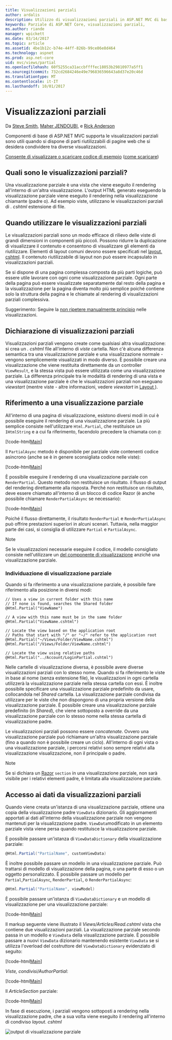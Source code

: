 ```yaml
---
title: Visualizzazioni parziali
author: ardalis
description: Utilizzo di visualizzazioni parziali in ASP.NET MVC di base
keywords: Parziale di ASP.NET Core, visualizzazioni parziali,
ms.author: riande
manager: wpickett
ms.date: 03/14/2017
ms.topic: article
ms.assetid: 4be1b12c-b74e-44ff-826b-99ce86e8d464
ms.technology: aspnet
ms.prod: asp.net-core
uid: mvc/views/partial
ms.openlocfilehash: 60f5255ca31accbffffec18053b29810977a5ff1
ms.sourcegitcommit: 732cd2684246e49e796836596643a8d37e20c46d
ms.translationtype: MT
ms.contentlocale: it-IT
ms.lasthandoff: 10/01/2017
---
```

# <a name="partial-views"></a>Visualizzazioni parziali

Da [Steve Smith](https://ardalis.com/), [Maher JENDOUBI](https://twitter.com/maherjend), e [Rick Anderson](https://twitter.com/RickAndMSFT)

Componenti di base di ASP.NET MVC supporta le visualizzazioni parziali sono utili quando si dispone di parti riutilizzabili di pagine web che si desidera condividere tra diverse visualizzazioni.

[Consente di visualizzare o scaricare codice di esempio](https://github.com/aspnet/Docs/tree/master/aspnetcore/mvc/views/partial/sample) ([come scaricare](xref:tutorials/index#how-to-download-a-sample))

## <a name="what-are-partial-views"></a>Quali sono le visualizzazioni parziali?

Una visualizzazione parziale è una vista che viene eseguito il rendering all'interno di un'altra visualizzazione. L'output HTML generato eseguendo la visualizzazione parziale viene eseguito il rendering nella visualizzazione chiamante (padre o). Ad esempio viste, utilizzano le visualizzazioni parziali di *. cshtml* estensione di file.

## <a name="when-should-i-use-partial-views"></a>Quando utilizzare le visualizzazioni parziali

Le visualizzazioni parziali sono un modo efficace di rilievo delle viste di grandi dimensioni in componenti più piccoli. Possono ridurre la duplicazione di visualizzare il contenuto e consentono di visualizzare gli elementi da riutilizzare. Elementi di layout comuni devono essere specificati nel [layout. cshtml](layout.md). Il contenuto riutilizzabile di layout non può essere incapsulato in visualizzazioni parziali.

Se si dispone di una pagina complessa composta da più parti logiche, può essere utile lavorare con ogni come visualizzazione parziale. Ogni parte della pagina può essere visualizzate separatamente dal resto della pagina e la visualizzazione per la pagina diventa molto più semplice poiché contiene solo la struttura della pagina e le chiamate al rendering di visualizzazioni parziali complessiva.

Suggerimento: Seguire la [non ripetere manualmente principio](http://deviq.com/don-t-repeat-yourself/) nelle visualizzazioni.

## <a name="declaring-partial-views"></a>Dichiarazione di visualizzazioni parziali

Visualizzazioni parziali vengono create come qualsiasi altra visualizzazione: si crea un *. cshtml* file all'interno di *viste* cartella. Non c'è alcuna differenza semantica tra una visualizzazione parziale e una visualizzazione normale - vengono semplicemente visualizzati in modo diverso. È possibile creare una visualizzazione che viene restituita direttamente da un controller `ViewResult`, e la stessa vista può essere utilizzata come una visualizzazione parziale. La differenza principale tra le modalità di rendering di una vista e una visualizzazione parziale è che le visualizzazioni parziali non eseguano *viewstart* (mentre viste - altre informazioni, vedere *viewstart* in [Layout ](layout.md)).

## <a name="referencing-a-partial-view"></a>Riferimento a una visualizzazione parziale

All'interno di una pagina di visualizzazione, esistono diversi modi in cui è possibile eseguire il rendering di una visualizzazione parziale. La più semplice consiste nell'utilizzare `Html.Partial`, che restituisce un `IHtmlString` e a cui fa riferimento, facendolo precedere la chiamata con `@`:

[!code-html[Main](partial/sample/src/PartialViewsSample/Views/Home/About.cshtml?range=9)]

Il `PartialAsync` metodo è disponibile per parziale viste contenenti codice asincrono (anche se è in genere sconsigliata codice nelle viste):

[!code-html[Main](partial/sample/src/PartialViewsSample/Views/Home/About.cshtml?range=8)]

È possibile eseguire il rendering di una visualizzazione parziale con `RenderPartial`. Questo metodo non restituisce un risultato. il flusso di output del rendering direttamente alla risposta. Perché non restituisce un risultato, deve essere chiamato all'interno di un blocco di codice Razor (è anche possibile chiamare `RenderPartialAsync` se necessario):

[!code-html[Main](partial/sample/src/PartialViewsSample/Views/Home/About.cshtml?range=10-12)]

Poiché il flusso direttamente, il risultato `RenderPartial` e `RenderPartialAsync` può offrire prestazioni superiori in alcuni scenari. Tuttavia, nella maggior parte dei casi, si consiglia di utilizzare `Partial` e `PartialAsync`.

> [!NOTE]
> Se le visualizzazioni necessarie eseguire il codice, il modello consigliato consiste nell'utilizzare un [del componente di visualizzazione](view-components.md) anziché una visualizzazione parziale.

### <a name="partial-view-discovery"></a>Individuazione di visualizzazione parziale

Quando si fa riferimento a una visualizzazione parziale, è possibile fare riferimento alla posizione in diversi modi:

```text
// Uses a view in current folder with this name
// If none is found, searches the Shared folder
@Html.Partial("ViewName")

// A view with this name must be in the same folder
@Html.Partial("ViewName.cshtml")

// Locate the view based on the application root
// Paths that start with "/" or "~/" refer to the application root
@Html.Partial("~/Views/Folder/ViewName.cshtml")
@Html.Partial("/Views/Folder/ViewName.cshtml")

// Locate the view using relative paths
@Html.Partial("../Account/LoginPartial.cshtml")
```

Nelle cartelle di visualizzazione diversa, è possibile avere diverse visualizzazioni parziali con lo stesso nome. Quando si fa riferimento le viste in base al nome (senza estensione file), le visualizzazioni in ogni cartella utilizzerà la visualizzazione parziale nella stessa cartella con essi. È inoltre possibile specificare una visualizzazione parziale predefinito da usare, collocandola nel *Shared* cartella. La visualizzazione parziale condivisa da utilizzare per le viste che non dispongono di una propria versione della visualizzazione parziale. È possibile creare una visualizzazione parziale predefinito (in *Shared*), che viene sottoposto a override da una visualizzazione parziale con lo stesso nome nella stessa cartella di visualizzazione padre.

Le visualizzazioni parziali possono essere *concatenate*. Ovvero una visualizzazione parziale può richiamare un'altra visualizzazione parziale (fino a quando non è possibile creare un ciclo). All'interno di ogni vista o una visualizzazione parziale, i percorsi relativi sono sempre relativi alla visualizzazione visualizzazione, non il principale o padre.

> [!NOTE]
> Se si dichiara un [Razor](razor.md) `section` in una visualizzazione parziale, non sarà visibile per i relativi elementi padre, è limitata alla visualizzazione parziale.

## <a name="accessing-data-from-partial-views"></a>Accesso ai dati da visualizzazioni parziali

Quando viene creata un'istanza di una visualizzazione parziale, ottiene una copia della visualizzazione padre `ViewData` dizionario. Gli aggiornamenti apportati ai dati all'interno della visualizzazione parziale non vengono mantenuti per la visualizzazione padre. `ViewData`modificato in un elemento parziale vista viene persa quando restituisce la visualizzazione parziale.

È possibile passare un'istanza di `ViewDataDictionary` della visualizzazione parziale:

```csharp
@Html.Partial("PartialName", customViewData)
   ```

È inoltre possibile passare un modello in una visualizzazione parziale. Può trattarsi di modello di visualizzazione della pagina, o una parte di esso o un oggetto personalizzato. È possibile passare un modello per `Partial`,`PartialAsync`, `RenderPartial`, o `RenderPartialAsync`:

```csharp
@Html.Partial("PartialName", viewModel)
   ```

È possibile passare un'istanza di `ViewDataDictionary` e un modello di visualizzazione per una visualizzazione parziale:

[!code-html[Main](partial/sample/src/PartialViewsSample/Views/Articles/Read.cshtml?range=15-16)]

Il markup seguente viene illustrato il *Views/Articles/Read.cshtml* vista che contiene due visualizzazioni parziali. La visualizzazione parziale secondo passa in un modello e `ViewData` della visualizzazione parziale. È possibile passare a nuovi `ViewData` dizionario mantenendo esistente `ViewData` se si utilizza l'overload del costruttore del `ViewDataDictionary` evidenziato di seguito:

[!code-html[Main](partial/sample/src/PartialViewsSample/Views/Articles/Read.cshtml)]

*Viste, condivisi/AuthorPartial*:

[!code-html[Main](partial/sample/src/PartialViewsSample/Views/Shared/AuthorPartial.cshtml)]

Il *ArticleSection* parziale:

[!code-html[Main](partial/sample/src/PartialViewsSample/Views/Articles/ArticleSection.cshtml)]

In fase di esecuzione, i parziali vengono sottoposti a rendering nella visualizzazione padre, che a sua volta viene eseguito il rendering all'interno di condiviso *layout. cshtml*

![output di visualizzazione parziale](partial/_static/output.png)
